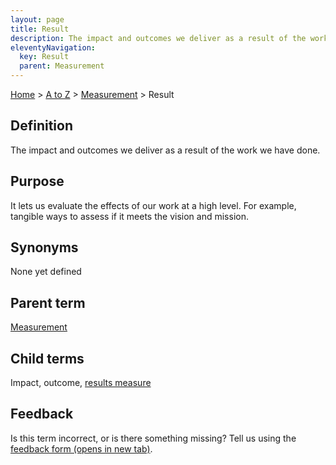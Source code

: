 ```yaml
---
layout: page
title: Result
description: The impact and outcomes we deliver as a result of the work we have done.
eleventyNavigation:
  key: Result
  parent: Measurement
---
```

[Home](/) > [A to Z](/a-to-z/) > [Measurement](/a-to-z/measurement) > Result

## Definition

The impact and outcomes we deliver as a result of the work we have done.

## Purpose

It lets us evaluate the effects of our work at a high level. For example, tangible ways to assess if it meets the vision and mission.

## Synonyms

None yet defined

## Parent term

[Measurement](/a-to-z/measurement)

## Child terms

Impact, outcome, [results measure](/a-to-z/results-measure)

## Feedback

Is this term incorrect, or is there something missing? Tell us using the <a href=" https://forms.office.com/Pages/ResponsePage.aspx?id=DpxP-knna0i8NIr6EGM3VnGGqao7aCRJpUj9ujjADTdUM1JPNkEwRUdJUVpLQjhCMVZVQklDRDVHRC4u" target="_blank">feedback form (opens in new tab)</a>.

